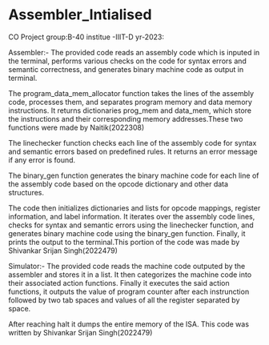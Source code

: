 # Assembler_Intialised
CO Project  group:B-40 institue -IIIT-D yr-2023:

Assembler:- 
The provided code reads an assembly code which is inputed in the terminal, performs various checks on the code for syntax errors and semantic correctness, and generates binary machine code as output in terminal.
 
 The program_data_mem_allocator function takes the lines of the assembly code, processes them, and separates program memory and data memory instructions. It returns dictionaries prog_mem and data_mem, which store the instructions and their corresponding memory addresses.These two functions were made by Naitik(2022308)

The linechecker function checks each line of the assembly code for syntax and semantic errors based on predefined rules. It returns an error message if any error is found.

The binary_gen function generates the binary machine code for each line of the assembly code based on the opcode dictionary and other data structures.

The code then initializes dictionaries and lists for opcode mappings, register information, and label information. It iterates over the assembly code lines, checks for syntax and semantic errors using the linechecker function, and generates binary machine code using the binary_gen function. Finally, it prints the output to the terminal.This portion of the code was made by Shivankar Srijan Singh(2022479)

Simulator:-
The provided code reads the machine code outputed by the assembler and stores it in a list. It then categorizes the machine code into their associated action functions. 
Finally it executes the said action functions, it outputs the value of program counter after each instrunction followed by two tab spaces and values of all the register separated by space.

After reaching halt it dumps the entire memory of the ISA. This code was written by Shivankar Srijan Singh(2022479)

